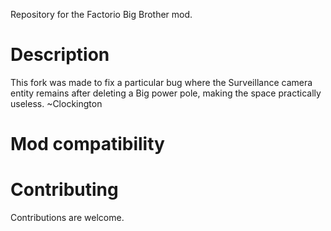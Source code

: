 Repository for the Factorio Big Brother mod.

Description
===========
This fork was made to fix a particular bug where the Surveillance camera entity remains after deleting a Big power pole, making the space practically useless. ~Clockington

Mod compatibility
=================

Contributing
============
Contributions are welcome.
